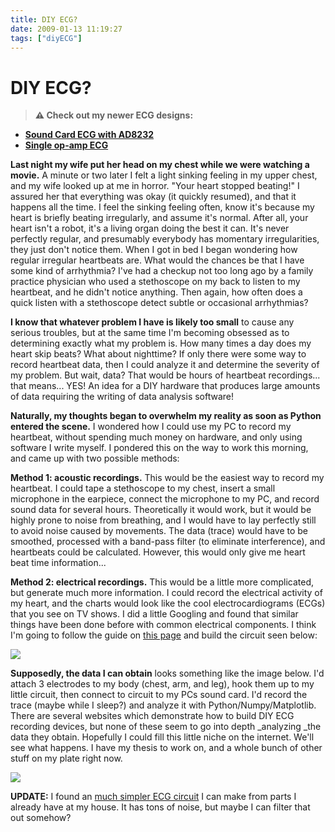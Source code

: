 ```yaml
---
title: DIY ECG?
date: 2009-01-13 11:19:27
tags: ["diyECG"]
---
```


# DIY ECG?

> **⚠️ Check out my newer ECG designs:** 
* [**Sound Card ECG with AD8232**](https://swharden.com/blog/2019-03-15-sound-card-ecg-with-ad8232/)
* [**Single op-amp ECG**](https://swharden.com/blog/2016-08-08-diy-ecg-with-1-op-amp/)

__Last night my wife put her head on my chest while we were watching a movie.__ A minute or two later I felt a light sinking feeling in my upper chest, and my wife looked up at me in horror. "Your heart stopped beating!" I assured her that everything was okay (it quickly resumed), and that it happens all the time. I feel the sinking feeling often, know it's because my heart is briefly beating irregularly, and assume it's normal. After all, your heart isn't a robot, it's a living organ doing the best it can. It's never perfectly regular, and presumably everybody has momentary irregularities, they just don't notice them. When I got in bed I began wondering how regular irregular heartbeats are. What would the chances be that I have some kind of arrhythmia? I've had a checkup not too long ago by a family practice physician who used a stethoscope on my back to listen to my heartbeat, and he didn't notice anything. Then again, how often does a quick listen with a stethoscope detect subtle or occasional arrhythmias?

__I know that whatever problem I have is likely too small__ to cause any serious troubles, but at the same time I'm becoming obsessed as to determining exactly what my problem is. How many times a day does my heart skip beats? What about nighttime? If only there were some way to record heartbeat data, then I could analyze it and determine the severity of my problem. But wait, data? That would be hours of heartbeat recordings... that means... YES! An idea for a DIY hardware that produces large amounts of data requiring the writing of data analysis software!

__Naturally, my thoughts began to overwhelm my reality as soon as Python entered the scene.__ I wondered how I could use my PC to record my heartbeat, without spending much money on hardware, and only using software I write myself. I pondered this on the way to work this morning, and came up with two possible methods:

__Method 1: acoustic recordings.__ This would be the easiest way to record my heartbeat. I could tape a stethoscope to my chest, insert a small microphone in the earpiece, connect the microphone to my PC, and record sound data for several hours. Theoretically it would work, but it would be highly prone to noise from breathing, and I would have to lay perfectly still to avoid noise caused by movements. The data (trace) would have to be smoothed, processed with a band-pass filter (to eliminate interference), and heartbeats could be calculated. However, this would only give me heart beat time information...

__Method 2: electrical recordings.__ This would be a little more complicated, but generate much more information. I could record the electrical activity of my heart, and the charts would look like the cool electrocardiograms (ECGs) that you see on TV shows. I did a little Googling and found that similar things have been done before with common electrical components. I think I'm going to follow the guide on [this page](http://www-users.med.cornell.edu/~dchristi/qecg/localecg.html) and build the circuit seen below:

<div class="text-center img-border img-medium">

![](bigsch.gif)

</div>

__Supposedly, the data I can obtain__ looks something like the image below. I'd attach 3 electrodes to my body (chest, arm, and leg), hook them up to my little circuit, then connect to circuit to my PCs sound card. I'd record the trace (maybe while I sleep?) and analyze it with Python/Numpy/Matplotlib. There are several websites which demonstrate how to build DIY ECG recording devices, but none of these seem to go into depth _analyzing _the data they obtain. Hopefully I could fill this little niche on the internet. We'll see what happens. I have my thesis to work on, and a whole bunch of other stuff on my plate right now.

<div class="text-center img-border">

[![](diy_ecg_thumb.jpg)](diy_ecg.jpg)

</div>

__UPDATE:__ I found an [much simpler ECG circuit](http://www.univie.ac.at/cga/courses/BE513/EKG/lab.html) I can make from parts I already have at my house. It has tons of noise, but maybe I can filter that out somehow?

